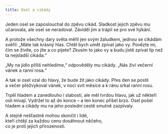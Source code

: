 ```yaml
---
title: Osel a cikády
---
```


Jeden osel se zaposlouchal do zpěvu cikád. Sladkost jejich zpěvu mu učarovala, ale osel se neradoval. Záviděl jim a trápil se pro své hýkání.

A protože všechny dary světa měřil jen svým žaludkem, jednou se cikádám svěřil: „Máte tak krásný hlas. Chtěl bych umět zpívat jako vy. Povězte mi, čím se živíte, co jíte a co pijete? Zkusím to jako vy a budu jistě zpívat líp než ta nejsladší cikáda.“

„My na jídlo příliš nehledíme,“ odpověděly mu cikády. „Nás živí večerní vánek a ranní rosa.“

A tak si osel vzal do hlavy, že bude žít jako cikády. Přes den se postil a večer přežvykoval vánek, v noci svit měsíce a k ránu srkal ranní rosu.

Trpěl hladem a zanedlouho i slabostí, ale měl tvrdou hlavu, jak už někteří osli mívají. Vydržel to až do konce – a ten konec přišel brzo. Osel pošel hladem a cikády mu na jeho poslední cestě smutně zazpívaly.

A stejně nešťastně mohou skončit i lidé,  
kteří chtějí za každou cenu dosáhnout něčeho,  
co je proti jejich přirozenosti.
